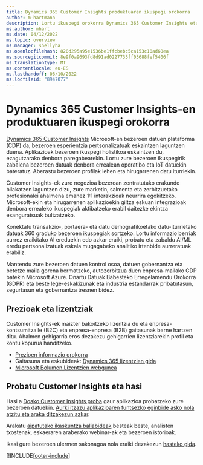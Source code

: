 ```yaml
---
title: Dynamics 365 Customer Insights produktuaren ikuspegi orokorra
author: m-hartmann
description: Lortu ikuspegi orokorra Dynamics 365 Customer Insights eta bere ezaugarri nagusiak.
ms.author: mhart
ms.date: 04/12/2022
ms.topic: overview
ms.manager: shellyha
ms.openlocfilehash: 820d295a95e1536be1ffcbebc5ca153c10ad60ea
ms.sourcegitcommit: 8e9f0a9693fd8d91ad0227735ff03688fef5406f
ms.translationtype: MT
ms.contentlocale: eu-ES
ms.lasthandoff: 06/10/2022
ms.locfileid: "8947077"
---
```

# <a name="product-overview-for-dynamics-365-customer-insights"></a>Dynamics 365 Customer Insights-en produktuaren ikuspegi orokorra

[Dynamics 365 Customer Insights](https://dynamics.microsoft.com/ai/customer-insights/) Microsoft-en bezeroen datuen plataforma (CDP) da, bezeroen esperientzia pertsonalizatuak eskaintzen laguntzen duena. Aplikazioak bezeroen ikuspegi holistikoa eskaintzen du, ezagutzarako denbora paregabearekin. Lortu zure bezeroen ikuspegirik zabalena bezeroen datuak denbora errealean operatibo eta IoT datuekin bateratuz. Aberastu bezeroen profilak lehen eta hirugarrenen datu iturriekin. 

Customer Insights-ek zure negozioa bezeroan zentratutako erakunde bilakatzen laguntzen dizu, zure marketin, salmenta eta zerbitzuetako profesionalei ahalmena emanez 1:1 interakzioak neurrira egokitzeko. Microsoft-ekin eta hirugarrenen aplikazioekin giltza eskuan integrazioak denbora errealeko ikuspegiak aktibatzeko erabil daitezke ekintza esanguratsuak bultzatzeko.

Konektatu transakzio-, portaera- eta datu demografikoetako datu-iturrietako datuak 360 graduko bezeroen ikuspegiak sortzeko. Lortu informazio berriak aurrez eraikitako AI ereduekin edo azkar eraiki, probatu eta zabaldu AI/ML eredu pertsonalizatuak eskala mugagabeko analitiko irtenbide aurreratuak erabiliz.

Mantendu zure bezeroen datuen kontrol osoa, datuen gobernantza eta betetze maila gorena bermatzeko, autozerbitzua duen enpresa-mailako CDP batekin Microsoft Azure. Onartu Datuak Babesteko Erregelamendu Orokorra (GDPR) eta beste lege-eskakizunak eta industria estandarrak pribatutasun, segurtasun eta gobernantza tresnen bidez.

## <a name="pricing-and-licensing"></a>Prezioak eta lizentziak
Customer Insights-ek maizter bakoitzeko lizentzia du eta enpresa-kontsumitzaile (B2C) eta enpresa-enpresa (B2B) gaitasunak barne hartzen ditu. Ahalmen gehigarria eros dezakezu gehigarrien lizentziarekin profil eta kontu kopurua handitzeko.

- [Prezioen informazio orokorra](https://dynamics.microsoft.com/ai/customer-insights/pricing/)
- Gaitasuna eta eskubideak: [Dynamics 365 lizentzien gida](https://go.microsoft.com/fwlink/?LinkId=866544)
- [Microsoft Bolumen Lizentzien webgunea](https://www.microsoft.com/licensing/how-to-buy/how-to-buy)

## <a name="try-customer-insights-and-get-started"></a>Probatu Customer Insights eta hasi

Hasi a [Doako Customer Insights proba](https://signup.microsoft.com/create-account/signup?SKU=036c2481-aa8a-47cd-ab43-324f0c157c2d&ali=1&RU=https:%2F%2Fhome.ci.ai.dynamics.com%2Fstart%2Ftrial&products=036c2481-aa8a-47cd-ab43-324f0c157c2d) gaur aplikazioa probatzeko zure bezeroen datuekin. [Aurki itzazu aplikazioaren funtsezko eginbide asko nola atzitu eta araka ditzakezun azkar](trial-signup.md). 

Arakatu [aipatutako ikaskuntza baliabideak](https://dynamics.microsoft.com/ai/customer-insights/resources/) besteak beste, analisten txostenak, eskaeraren araberako webinar-ak eta bezeroen istorioak.

Ikasi gure bezeroen ulermen sakonagoa nola eraiki dezakezun [hasteko gida](get-started.md).

[!INCLUDE[footer-include](includes/footer-banner.md)]
